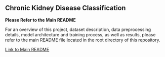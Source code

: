 ## Chronic Kidney Disease Classification

**Please Refer to the Main README**

For an overview of this project, dataset description, data preprocessing details, model architecture and training process, as well as results, please refer to the main README file located in the root directory of this repository.

[Link to Main README](https://github.com/cayscays/neural-network-from-scratch/README.md)
